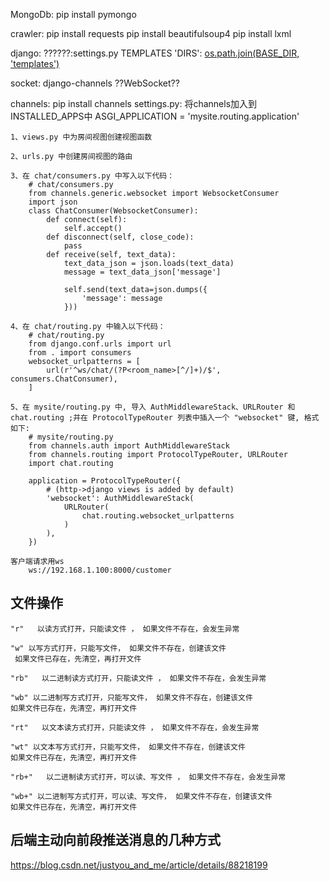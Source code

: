 MongoDb:
pip install pymongo

crawler:
pip install requests
pip install beautifulsoup4
pip install lxml

django:
	??????:settings.py	TEMPLATES	'DIRS': [os.path.join(BASE_DIR, 'templates')](????project????templates?)

socket:
	django-channels	??WebSocket??

channels:
	pip install channels
	settings.py:
		将channels加入到INSTALLED_APPS中
		ASGI_APPLICATION = 'mysite.routing.application'
	
	

	1、views.py 中为房间视图创建视图函数
	
	2、urls.py 中创建房间视图的路由
	
	3、在 chat/consumers.py 中写入以下代码：
		# chat/consumers.py
		from channels.generic.websocket import WebsocketConsumer
		import json
		class ChatConsumer(WebsocketConsumer):
			def connect(self):
				self.accept()
			def disconnect(self, close_code):
				pass
			def receive(self, text_data):
				text_data_json = json.loads(text_data)
				message = text_data_json['message']
	
				self.send(text_data=json.dumps({
					'message': message
				}))
				
	4、在 chat/routing.py 中输入以下代码：
		# chat/routing.py
		from django.conf.urls import url
		from . import consumers
		websocket_urlpatterns = [
			url(r'^ws/chat/(?P<room_name>[^/]+)/$', consumers.ChatConsumer),
		]
		
	5、在 mysite/routing.py 中, 导入 AuthMiddlewareStack、URLRouter 和 chat.routing ;并在 ProtocolTypeRouter 列表中插入一个 "websocket" 键, 格式如下:
		# mysite/routing.py
		from channels.auth import AuthMiddlewareStack
		from channels.routing import ProtocolTypeRouter, URLRouter
		import chat.routing
	
		application = ProtocolTypeRouter({
			# (http->django views is added by default)
			'websocket': AuthMiddlewareStack(
				URLRouter(
					chat.routing.websocket_urlpatterns
				)
			),
		})
	
	客户端请求用ws
		ws://192.168.1.100:8000/customer



## 文件操作

~~~
"r"   以读方式打开，只能读文件 ， 如果文件不存在，会发生异常      

"w" 以写方式打开，只能写文件， 如果文件不存在，创建该文件
 如果文件已存在，先清空，再打开文件

"rb"   以二进制读方式打开，只能读文件 ， 如果文件不存在，会发生异常      

"wb" 以二进制写方式打开，只能写文件， 如果文件不存在，创建该文件
如果文件已存在，先清空，再打开文件

"rt"   以文本读方式打开，只能读文件 ， 如果文件不存在，会发生异常      

"wt" 以文本写方式打开，只能写文件， 如果文件不存在，创建该文件
如果文件已存在，先清空，再打开文件

"rb+"   以二进制读方式打开，可以读、写文件 ， 如果文件不存在，会发生异常      

"wb+" 以二进制写方式打开，可以读、写文件， 如果文件不存在，创建该文件
如果文件已存在，先清空，再打开文件
~~~



## 后端主动向前段推送消息的几种方式

https://blog.csdn.net/justyou_and_me/article/details/88218199